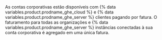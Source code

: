 As contas corporativas estão disponíveis com {% data variables.product.prodname_ghe_cloud %} e {% data variables.product.prodname_ghe_server %} clientes pagando por fatura. O faturamento para todas as organizações e {% data variables.product.prodname_ghe_server %} instâncias conectadas à sua conta corporativa é agregado em uma única fatura.
